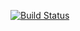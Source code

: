 [![Build Status][master]][repo]

[master]: https://travis-ci.org/travis-ci-tester/travis-test-mac-clang-libstdcxx.svg?branch=master
[repo]: https://travis-ci.org/travis-ci-tester/travis-test-mac-clang-libstdcxx
